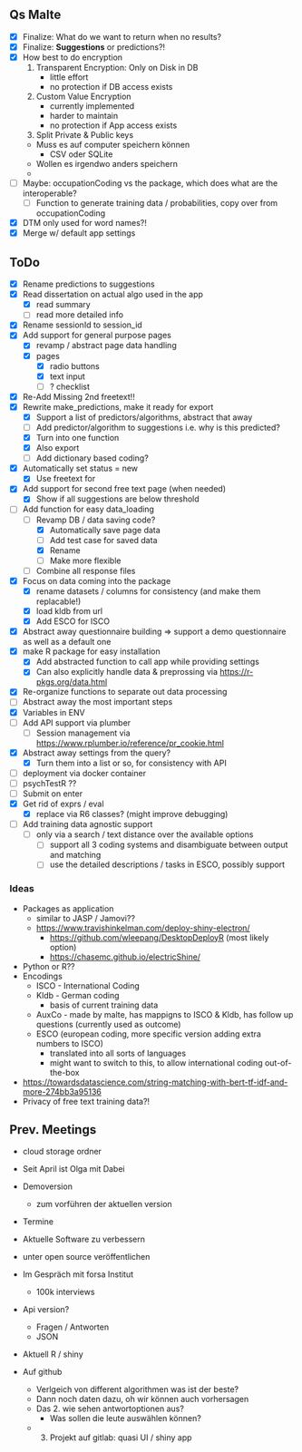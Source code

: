 
## Qs Malte
- [x] Finalize: What do we want to return when no results?
- [x] Finalize: **Suggestions** or predictions?!
- [x] How best to do encryption
	1. Transparent Encryption: Only on Disk in DB
		- little effort
		- no protection if DB access exists
	2. Custom Value Encryption
		- currently implemented
		- harder to maintain
		- no protection if App access exists
	3. Split Private & Public keys
	- Muss es auf computer speichern können
		- CSV oder SQLite
	- Wollen es irgendwo anders speichern
	- 
- [ ] Maybe: occupationCoding vs the package, which does what are the interoperable?
	- [ ] Function to generate training data / probabilities, copy over from occupationCoding
- [x] DTM only used for word names?!
- [x] Merge w/ default app settings

## ToDo
- [x] Rename predictions to suggestions
- [x] Read dissertation on actual algo used in the app
	- [x] read summary
	- [ ] read more detailed info
- [x] Rename sessionId to session_id
- [x] Add support for general purpose pages
	- [x] revamp / abstract page data handling
	- [x] pages
		- [x] radio buttons
		- [x] text input
		- [ ] ? checklist
- [x] Re-Add Missing 2nd freetext!!
- [x] Rewrite make_predictions, make it ready for export
	- [x] Support a list of predictors/algorithms, abstract that away
	- [ ] Add predictor/algorithm to suggestions i.e. why is this predicted?
	- [x] Turn into one function
	- [x] Also export 
	- [ ] Add dictionary based coding?
- [x] Automatically set status = new
	- [x] Use freetext for 
- [x] Add support for second free text page (when needed)
	- [x] Show if all suggestions are below threshold
- [ ] Add function for easy data_loading
	- [ ] Revamp DB / data saving code?
		- [x] Automatically save page data
		- [ ] Add test case for saved data
		- [x] Rename
		- [ ] Make more flexible
	- [ ] Combine all response files
- [x] Focus on data coming into the package
	- [x] rename datasets / columns for consistency (and make them replacable!)
	- [x] load kldb from url
	- [x] Add ESCO for ISCO
- [x] Abstract away questionnaire building => support a demo questionnaire as well as a default one
- [x] make R package for easy installation
	- [x] Add abstracted function to call app while providing settings
	- [x] Can also explicitly handle data & preprossing via https://r-pkgs.org/data.html
- [x] Re-organize functions to separate out data processing
- [ ] Abstract away the most important steps
- [x] Variables in ENV
- [ ] Add API support via plumber
	- [ ] Session management via https://www.rplumber.io/reference/pr_cookie.html
- [x] Abstract away settings from the query?
	- [x] Turn them into a list or so, for consistency with API
- [ ] deployment via docker container
- [ ] psychTestR ??
- [ ] Submit on enter
- [x] Get rid of exprs / eval 
	- [x] replace via R6 classes? (might improve debugging)
- [ ] Add training data agnostic support
	- [ ] only via a search / text distance over the available options
		- [ ] support all 3 coding systems and disambiguate between output and matching
		- [ ] use the detailed descriptions / tasks in ESCO, possibly support 

### Ideas
- Packages as application
	- similar to JASP / Jamovi??
	- https://www.travishinkelman.com/deploy-shiny-electron/
		- https://github.com/wleepang/DesktopDeployR (most likely option)
		- https://chasemc.github.io/electricShine/
- Python or R??
- Encodings
	- ISCO - International Coding
	- Kldb - German coding
		- basis of current training data
	- AuxCo - made by malte, has mappigns to ISCO & Kldb, has follow up questions (currently used as outcome)
	- ESCO (european coding, more specific version adding extra numbers to ISCO)
		- translated into all sorts of languages
		- might want to switch to this, to allow international coding out-of-the-box
- https://towardsdatascience.com/string-matching-with-bert-tf-idf-and-more-274bb3a95136
- Privacy of free text training data?!




## Prev. Meetings
- cloud storage ordner
- Seit April ist Olga mit Dabei
- Demoversion
	- zum vorführen der aktuellen version
- Termine

- Aktuelle Software zu verbessern
- unter open source veröffentlichen
- Im Gespräch mit forsa Institut
	- 100k interviews
- Api version?
	- Fragen / Antworten
	- JSON
- Aktuell R / shiny

- Auf github
	- Verlgeich von different algorithmen was ist der beste?
	- Dann noch daten dazu, oh wir können auch vorhersagen
	- Das 2. wie sehen antwortoptionen aus?
		- Was sollen die leute auswählen können?
	- 3. Projekt auf gitlab: quasi UI / shiny app

